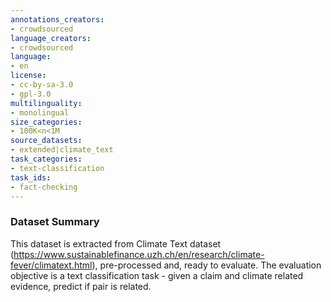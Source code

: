 ```yaml
---
annotations_creators:
- crowdsourced
language_creators:
- crowdsourced
language:
- en
license:
- cc-by-sa-3.0
- gpl-3.0
multilinguality:
- monolingual
size_categories:
- 100K<n<1M
source_datasets:
- extended|climate_text
task_categories:
- text-classification
task_ids:
- fact-checking
---
```


### Dataset Summary
This dataset is extracted from Climate Text dataset (https://www.sustainablefinance.uzh.ch/en/research/climate-fever/climatext.html), pre-processed and, ready to evaluate.
The evaluation objective is a text classification task - given a claim and climate related evidence, predict if pair is related.